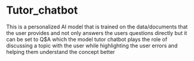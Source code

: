 # Tutor_chatbot
This is a personalized AI model that is trained on the data/documents that the user provides and not only answers the users questions directly but it can be set to Q$A  which the model tutor chatbot plays the role of discussing a topic with the user  while highlighting the user errors and helping them understand the concept better
